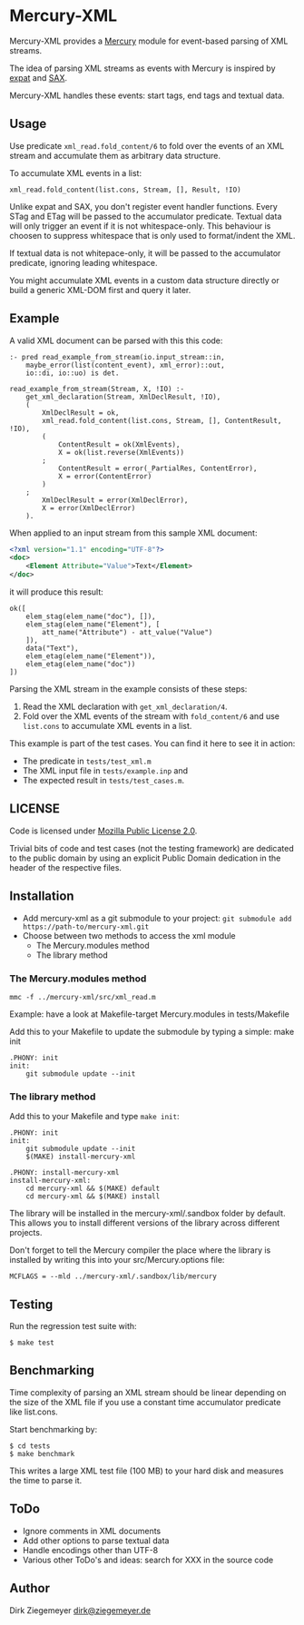 # Mercury-XML
Mercury-XML provides a [Mercury](http://www.mercurylang.org) module for event-based parsing of XML streams.

The idea of parsing XML streams as events with Mercury is inspired by [expat](https://en.wikipedia.org/wiki/Expat_(library)) and [SAX](https://en.wikipedia.org/wiki/Simple_API_for_XML).

Mercury-XML handles these events: start tags, end tags and textual data.


## Usage
Use predicate `xml_read.fold_content/6` to fold over the events of an XML stream and accumulate them as arbitrary data structure.

To accumulate XML events in a list:

    xml_read.fold_content(list.cons, Stream, [], Result, !IO)

Unlike expat and SAX, you don't register event handler functions. Every STag and ETag will be passed to the accumulator predicate. Textual data will only trigger an event if it is not whitespace-only. This behaviour is choosen to suppress whitespace that is only used to format/indent the XML.

If textual data is not whitepace-only, it will be passed to the accumulator predicate, ignoring leading whitespace.

You might accumulate XML events in a custom data structure directly or build a generic XML-DOM first and query it later.


## Example
A valid XML document can be parsed with this this code:

```Mercury
:- pred read_example_from_stream(io.input_stream::in,
    maybe_error(list(content_event), xml_error)::out,
    io::di, io::uo) is det.

read_example_from_stream(Stream, X, !IO) :-
    get_xml_declaration(Stream, XmlDeclResult, !IO),
    (
        XmlDeclResult = ok,
        xml_read.fold_content(list.cons, Stream, [], ContentResult, !IO),
        (
            ContentResult = ok(XmlEvents),
            X = ok(list.reverse(XmlEvents))
        ;
            ContentResult = error(_PartialRes, ContentError),
            X = error(ContentError)
        )
    ;
        XmlDeclResult = error(XmlDeclError),
        X = error(XmlDeclError)
    ).
```

When applied to an input stream from this sample XML document:

```xml
<?xml version="1.1" encoding="UTF-8"?>
<doc>
	<Element Attribute="Value">Text</Element>
</doc>
```

it will produce this result:
```Mercury
ok([
    elem_stag(elem_name("doc"), []),
    elem_stag(elem_name("Element"), [
        att_name("Attribute") - att_value("Value")
    ]),
    data("Text"),
    elem_etag(elem_name("Element")),
    elem_etag(elem_name("doc"))
])
```

Parsing the XML stream in the example consists of these steps:
1. Read the XML declaration with `get_xml_declaration/4`.
2. Fold over the XML events of the stream with `fold_content/6` and use `list.cons` to accumulate XML events in a list.

This example is part of the test cases. You can find it here to see it in action:
- The predicate in `tests/test_xml.m`
- The XML input file in `tests/example.inp` and
- The expected result in `tests/test_cases.m`.


## LICENSE
Code is licensed under [Mozilla Public License 2.0](LICENSE-MPL-2.0.txt).

Trivial bits of code and test cases (not the testing framework) are dedicated to the public domain by using an explicit Public Domain dedication in the header of the respective files.


## Installation
* Add mercury-xml as a git submodule to your project:
  `git submodule add https://path-to/mercury-xml.git`
* Choose between two methods to access the xml module
  * The Mercury.modules method
  * The library method


### The Mercury.modules method
    mmc -f ../mercury-xml/src/xml_read.m
Example: have a look at Makefile-target Mercury.modules in tests/Makefile

Add this to your Makefile to update the submodule by typing a simple:
    make init

```make
.PHONY: init
init:
	git submodule update --init

```

### The library method
Add this to your Makefile and type `make init`:

```make
.PHONY: init
init:
	git submodule update --init
	$(MAKE) install-mercury-xml

.PHONY: install-mercury-xml
install-mercury-xml:
	cd mercury-xml && $(MAKE) default
	cd mercury-xml && $(MAKE) install
```

The library will be installed in the mercury-xml/.sandbox folder by default. This allows you to install different versions of the library across different projects.

Don't forget to tell the Mercury compiler the place where the library is installed by writing this into your src/Mercury.options file:
```
MCFLAGS = --mld ../mercury-xml/.sandbox/lib/mercury

```

## Testing
Run the regression test suite with:

    $ make test


## Benchmarking
Time complexity of parsing an XML stream should be linear depending on the size of the XML file if you use a constant time accumulator predicate like list.cons.

Start benchmarking by:

    $ cd tests
    $ make benchmark

This writes a large XML test file (100 MB) to your hard disk and measures the time to parse it.


## ToDo
* Ignore comments in XML documents
* Add other options to parse textual data
* Handle encodings other than UTF-8
* Various other ToDo's and ideas: search for XXX in the source code


## Author
Dirk Ziegemeyer <dirk@ziegemeyer.de>
